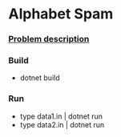 # Alphabet Spam

### [Problem description](https://open.kattis.com/problems/alphabetspam)

### Build
- dotnet build

### Run
- type data1.in | dotnet run
- type data2.in | dotnet run
